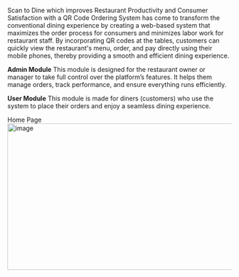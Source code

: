 Scan to Dine which improves Restaurant Productivity and Consumer Satisfaction with a QR Code Ordering System has come to transform the conventional dining experience by creating a web-based system that maximizes the order process for consumers and minimizes labor work for restaurant staff. 
By incorporating QR codes at the tables, customers can quickly view the restaurant's menu, order, and pay directly using their mobile phones, thereby providing a smooth and efficient dining experience.

**Admin Module** 
This module is designed for the restaurant owner or manager to take full control over the 
platform’s features. It helps them manage orders, track performance, and ensure everything 
runs efficiently. 

**User Module**
This module is made for diners (customers) who use the system to place their orders 
and enjoy a seamless dining experience. 

Home Page
<img width="732" height="329" alt="image" src="https://github.com/user-attachments/assets/e1171aa9-a606-4083-8bc4-d3a75f368a9e" />
